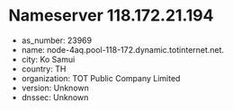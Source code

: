 # Nameserver 118.172.21.194

* as_number: 23969
* name: node-4aq.pool-118-172.dynamic.totinternet.net.
* city: Ko Samui
* country: TH
* organization: TOT Public Company Limited
* version: Unknown
* dnssec: Unknown
